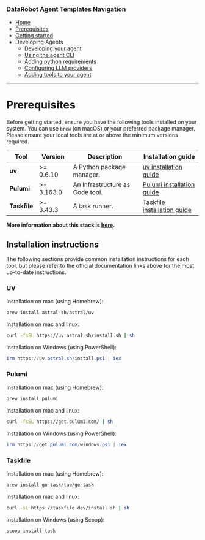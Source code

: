 ### DataRobot Agent Templates Navigation
- [Home](/README.md)
- [Prerequisites](/docs/getting-started-prerequisites.md)
- [Getting started](/docs/getting-started.md)
- Developing Agents
  - [Developing your agent](/docs/developing-agents.md)
  - [Using the agent CLI](/docs/developing-agents-cli.md)
  - [Adding python requirements](/docs/developing-agents-python-requirements.md)
  - [Configuring LLM providers](/docs/developing-agents-llm-providers.md)
  - [Adding tools to your agent](/docs/developing-agents-tools.md)
---

# Prerequisites

Before getting started, ensure you have the following tools installed on your system. You can use `brew` (on macOS) 
or your preferred package manager. Please ensure your local tools are at or above the minimum versions required.

| Tool | Version | Description | Installation guide |
|------|---------|-------------|-------------------|
| **uv** | >= 0.6.10 | A Python package manager. | [uv installation guide](https://docs.astral.sh/uv/getting-started/installation/) |
| **Pulumi** | >= 3.163.0 | An Infrastructure as Code tool. | [Pulumi installation guide](https://www.pulumi.com/docs/iac/download-install/) |
| **Taskfile** | >= 3.43.3 | A task runner. | [Taskfile installation guide](https://taskfile.dev/#/installation) |

**More information about this stack is [here](/docs/uv-task-pulumi.md).**

## Installation instructions
The following sections provide common installation instructions for each tool, but please refer to the official
documentation links above for the most up-to-date instructions.

### UV
Installation on mac (using Homebrew):
```bash
brew install astral-sh/astral/uv
```

Installation on mac and linux:
```bash
curl -fsSL https://uv.astral.sh/install.sh | sh
```

Installation on Windows (using PowerShell):
```powershell
irm https://uv.astral.sh/install.ps1 | iex
```

### Pulumi
Installation on mac (using Homebrew):
```bash
brew install pulumi
```

Installation on mac and linux:
```bash
curl -fsSL https://get.pulumi.com/ | sh
```

Installation on Windows (using PowerShell):
```powershell
irm https://get.pulumi.com/windows.ps1 | iex
```

### Taskfile
Installation on mac (using Homebrew):
```bash
brew install go-task/tap/go-task
```

Installation on mac and linux:
```bash
curl -sL https://taskfile.dev/install.sh | sh
```

Installation on Windows (using Scoop):
```powershell
scoop install task
```
